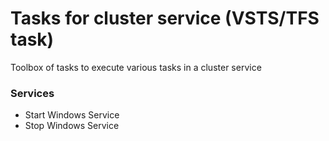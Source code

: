 # Tasks for cluster service (VSTS/TFS task)
Toolbox of tasks to execute various tasks in a cluster service

### Services
- Start Windows Service
- Stop Windows Service